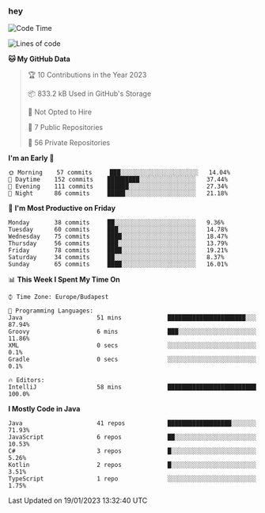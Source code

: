 ### hey

<!--START_SECTION:waka-->
![Code Time](http://img.shields.io/badge/Code%20Time-881%20hrs%2013%20mins-blue)

![Lines of code](https://img.shields.io/badge/From%20Hello%20World%20I%27ve%20Written-650%20Thousand%20lines%20of%20code-blue)

**🐱 My GitHub Data** 

> 🏆 10 Contributions in the Year 2023
 > 
> 📦 833.2 kB Used in GitHub's Storage 
 > 
> 🚫 Not Opted to Hire
 > 
> 📜 7 Public Repositories 
 > 
> 🔑 56 Private Repositories  
 > 
**I'm an Early 🐤** 

```text
🌞 Morning    57 commits     ███░░░░░░░░░░░░░░░░░░░░░░   14.04% 
🌆 Daytime    152 commits    █████████░░░░░░░░░░░░░░░░   37.44% 
🌃 Evening    111 commits    ██████░░░░░░░░░░░░░░░░░░░   27.34% 
🌙 Night      86 commits     █████░░░░░░░░░░░░░░░░░░░░   21.18%

```
📅 **I'm Most Productive on Friday** 

```text
Monday       38 commits     ██░░░░░░░░░░░░░░░░░░░░░░░   9.36% 
Tuesday      60 commits     ███░░░░░░░░░░░░░░░░░░░░░░   14.78% 
Wednesday    75 commits     ████░░░░░░░░░░░░░░░░░░░░░   18.47% 
Thursday     56 commits     ███░░░░░░░░░░░░░░░░░░░░░░   13.79% 
Friday       78 commits     ████░░░░░░░░░░░░░░░░░░░░░   19.21% 
Saturday     34 commits     ██░░░░░░░░░░░░░░░░░░░░░░░   8.37% 
Sunday       65 commits     ████░░░░░░░░░░░░░░░░░░░░░   16.01%

```


📊 **This Week I Spent My Time On** 

```text
⌚︎ Time Zone: Europe/Budapest

💬 Programming Languages: 
Java                     51 mins             ██████████████████████░░░   87.94% 
Groovy                   6 mins              ███░░░░░░░░░░░░░░░░░░░░░░   11.86% 
XML                      0 secs              ░░░░░░░░░░░░░░░░░░░░░░░░░   0.1% 
Gradle                   0 secs              ░░░░░░░░░░░░░░░░░░░░░░░░░   0.1%

🔥 Editors: 
IntelliJ                 58 mins             █████████████████████████   100.0%

```

**I Mostly Code in Java** 

```text
Java                     41 repos            ██████████████████░░░░░░░   71.93% 
JavaScript               6 repos             ██░░░░░░░░░░░░░░░░░░░░░░░   10.53% 
C#                       3 repos             █░░░░░░░░░░░░░░░░░░░░░░░░   5.26% 
Kotlin                   2 repos             █░░░░░░░░░░░░░░░░░░░░░░░░   3.51% 
TypeScript               1 repo              ░░░░░░░░░░░░░░░░░░░░░░░░░   1.75%

```



 Last Updated on 19/01/2023 13:32:40 UTC
<!--END_SECTION:waka-->
